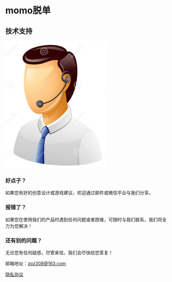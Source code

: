 # momo脱单

## 技术支持

 ![image](https://github.com/zpz308/momotuodan/raw/master/call_man.png)

### 好点子？

如果您有好的创意设计或游戏建议，欢迎通过邮件或微信平台与我们分享。

### 报错了？

如果您在使用我们的产品时遇到任何问题或者困难，可随时与我们联系，我们将全力为您解决！

### 还有别的问题？

无论您有任何疑惑，尽管来信，我们会尽快给您答复！

邮箱地址：zpz308@163.com

[隐私协议](https://raw.githubusercontent.com/zpz308/momotuodan/master/privacy.cmd)
